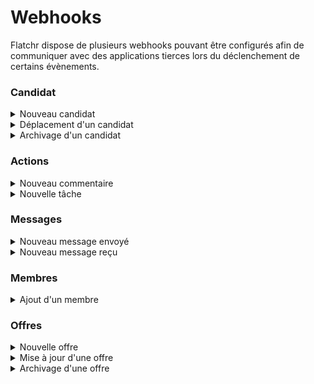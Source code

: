 # Webhooks

Flatchr dispose de plusieurs webhooks pouvant être configurés afin de communiquer avec des applications tierces lors du déclenchement de certains évènements.

### Candidat
<details>
  <summary> Nouveau candidat </summary>
    This is the detailed content
</details>
<details>
  <summary> Déplacement d'un candidat </summary>
    This is the detailed content
</details>
<details>
  <summary> Archivage d'un candidat </summary>
    This is the detailed content
</details>

### Actions 
<details>
  <summary> Nouveau commentaire </summary>
    This is the detailed content
</details>
<details>
  <summary> Nouvelle tâche  </summary>
    This is the detailed content
</details>

### Messages
<details>
  <summary> Nouveau message envoyé </summary>
    This is the detailed content
</details>
<details>
  <summary> Nouveau message reçu </summary>
    This is the detailed content
</details>

### Membres
<details>
  <summary> Ajout d'un membre </summary>
    This is the detailed content
</details>

### Offres
<details>
  <summary> Nouvelle offre </summary>
    This is the detailed content
</details>
<details>
  <summary> Mise à jour d'une offre </summary>
    This is the detailed content
</details>
<details>
  <summary> Archivage d'une offre </summary>
    This is the detailed content
</details>

